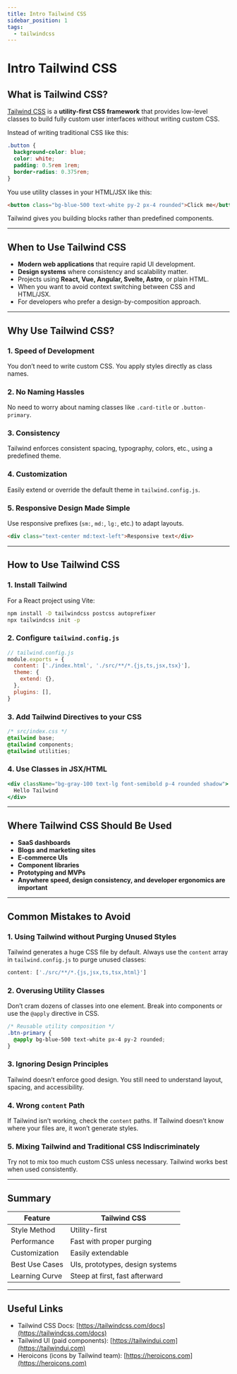 ```yaml
---
title: Intro Tailwind CSS
sidebar_position: 1
tags:
  - tailwindcss
---
```



# Intro Tailwind CSS

## What is Tailwind CSS?

[Tailwind CSS](https://tailwindcss.com) is a **utility-first CSS framework** that provides low-level classes to build fully custom user interfaces without writing custom CSS.

Instead of writing traditional CSS like this:

```css
.button {
  background-color: blue;
  color: white;
  padding: 0.5rem 1rem;
  border-radius: 0.375rem;
}
```

You use utility classes in your HTML/JSX like this:

```html
<button class="bg-blue-500 text-white py-2 px-4 rounded">Click me</button>
```

Tailwind gives you building blocks rather than predefined components.

---

## When to Use Tailwind CSS

- **Modern web applications** that require rapid UI development.
- **Design systems** where consistency and scalability matter.
- Projects using **React, Vue, Angular, Svelte, Astro**, or plain HTML.
- When you want to avoid context switching between CSS and HTML/JSX.
- For developers who prefer a design-by-composition approach.

---

## Why Use Tailwind CSS?

### 1. **Speed of Development**
You don’t need to write custom CSS. You apply styles directly as class names.

### 2. **No Naming Hassles**
No need to worry about naming classes like `.card-title` or `.button-primary`.

### 3. **Consistency**
Tailwind enforces consistent spacing, typography, colors, etc., using a predefined theme.

### 4. **Customization**
Easily extend or override the default theme in `tailwind.config.js`.

### 5. **Responsive Design Made Simple**
Use responsive prefixes (`sm:`, `md:`, `lg:`, etc.) to adapt layouts.

```html
<div class="text-center md:text-left">Responsive text</div>
```

---

## How to Use Tailwind CSS

### 1. **Install Tailwind**
For a React project using Vite:

```bash
npm install -D tailwindcss postcss autoprefixer
npx tailwindcss init -p
```

### 2. **Configure `tailwind.config.js`**

```js
// tailwind.config.js
module.exports = {
  content: ['./index.html', './src/**/*.{js,ts,jsx,tsx}'],
  theme: {
    extend: {},
  },
  plugins: [],
}
```

### 3. **Add Tailwind Directives to your CSS**

```css
/* src/index.css */
@tailwind base;
@tailwind components;
@tailwind utilities;
```

### 4. **Use Classes in JSX/HTML**

```jsx
<div className="bg-gray-100 text-lg font-semibold p-4 rounded shadow">
  Hello Tailwind
</div>
```

---

## Where Tailwind CSS Should Be Used

- **SaaS dashboards**
- **Blogs and marketing sites**
- **E-commerce UIs**
- **Component libraries**
- **Prototyping and MVPs**
- **Anywhere speed, design consistency, and developer ergonomics are important**

---

## Common Mistakes to Avoid

### 1. **Using Tailwind without Purging Unused Styles**
Tailwind generates a huge CSS file by default. Always use the `content` array in `tailwind.config.js` to purge unused classes:

```js
content: ['./src/**/*.{js,jsx,ts,tsx,html}']
```

### 2. **Overusing Utility Classes**
Don’t cram dozens of classes into one element. Break into components or use the `@apply` directive in CSS.

```css
/* Reusable utility composition */
.btn-primary {
  @apply bg-blue-500 text-white px-4 py-2 rounded;
}
```

### 3. **Ignoring Design Principles**
Tailwind doesn’t enforce good design. You still need to understand layout, spacing, and accessibility.

### 4. **Wrong `content` Path**
If Tailwind isn’t working, check the `content` paths. If Tailwind doesn’t know where your files are, it won’t generate styles.

### 5. **Mixing Tailwind and Traditional CSS Indiscriminately**
Try not to mix too much custom CSS unless necessary. Tailwind works best when used consistently.

---

## Summary

| Feature        | Tailwind CSS                   |
|----------------|--------------------------------|
| Style Method   | Utility-first                  |
| Performance    | Fast with proper purging       |
| Customization  | Easily extendable              |
| Best Use Cases | UIs, prototypes, design systems|
| Learning Curve | Steep at first, fast afterward |

---

## Useful Links

- Tailwind CSS Docs: [https://tailwindcss.com/docs](https://tailwindcss.com/docs)
- Tailwind UI (paid components): [https://tailwindui.com](https://tailwindui.com)
- Heroicons (icons by Tailwind team): [https://heroicons.com](https://heroicons.com)

